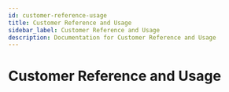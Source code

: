 ```yaml
---
id: customer-reference-usage
title: Customer Reference and Usage
sidebar_label: Customer Reference and Usage
description: Documentation for Customer Reference and Usage
---
```


# Customer Reference and Usage
